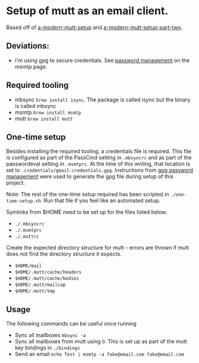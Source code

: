 # Setup of mutt as an email client.
Based off of [a-modern-mutt-setup](https://webgefrickel.de/blog/a-modern-mutt-setup) and [a-modern-mutt-setup-part-two](https://webgefrickel.de/blog/a-modern-mutt-setup-part-two).

## Deviations:
- I'm using gpg to secure credentials. See [password management](https://wiki.archlinux.org/index.php/msmtp#Password_management) on the msmtp page.

## Required tooling
- mbsync `brew install isync`. The package is called isync but the binary is called mbsync
- msmtp `brew install msmtp`
- mutt `brew install mutt`

## One-time setup
Besides installing the required tooling, a credentials file is required. This file is configured as part of the PassCmd setting in `.mbsyncrc` and as part of the passwordeval setting in `.msmtprc`. At the time of this writing, that location is set to `.credentials/gmail-credentials.gpg`. Instructions from [gpg password management](https://wiki.archlinux.org/index.php/msmtp#Password_management) were used to generate the gpg file during setup of this project.

Note: The rest of the one-time setup required has been scripted in `./one-time-setup.sh`. Run that file if you feel like an automated setup.

Symlinks from $HOME need to be set up for the files listed below.
- `./.mbsyncrc`
- `./.msmtprc`
- `./.muttrc`

Create the expected directory structure for mutt - errors are thrown if mutt does not find the directory structure it expects.
- `$HOME/mail`
- `$HOME/.mutt/cache/headers`
- `$HOME/.mutt/cache/bodies`
- `$HOME/.mutt/mailcap`
- `$HOME/.mutt/tmp`

## Usage
The following commands can be useful once running
- Sync all mailboxes `mbsync -a`
- Sync all mailboxes from mutt using `O`. This is set up as part of the mutt key bindings in `./bindings`
- Send an email `echo Test | msmtp -a fake@email.com fake@email.com`
